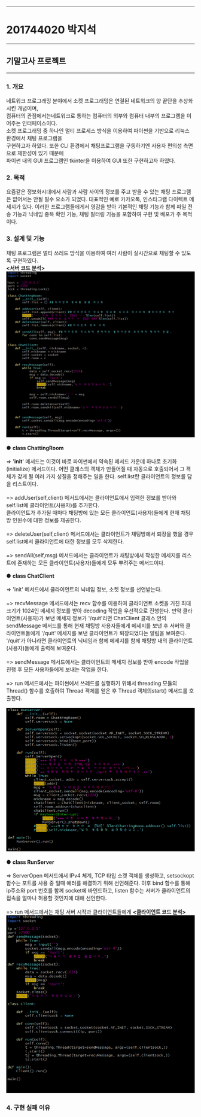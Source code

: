 * * *
# 201744020 박지석
* * *
## 기말고사 프로젝트
* * *
### 1. 개요
 네트워크 프로그래밍 분야에서 소켓 프로그래밍은 연결된 네트워크의 양 끝단을 추상화시킨 개념이며, </br>
 컴퓨터의 관점에서는네트워크로 통하는 컴퓨터의 외부와 컴퓨터 내부의 프로그램을 이어주는 인터페이스이다.</br>
 소켓 프로그래밍 중 하나인 멀티 프로세스 방식을 이용하여 파이썬을 기반으로 리눅스 환경에서 채팅 프로그램을 </br>
 구현하고자 하였다. 또한 CLI 환경에서 채팅프로그램을 구동하기엔 사용자 편의성 측면으로 제한성이 있기 때문에 </br>
 파이썬 내의 GUI 프로그램인 tkinter을 이용하여 GUI 또한 구현하고자 하였다.
 
 ### 2. 목적
  요즘같은 정보화시대에서 사람과 사람 사이의 정보를 주고 받을 수 있는 채팅 프로그램은 없어서는 안될 필수 요소가 되었다.
  대표적인 예로 카카오톡, 인스타그램 다이렉트 메세지가 있다. 이러한 프로그램들에게서 영감을 받아 기본적인 채팅 기능과 함께
  파일 전송 기능과 닉네임 중복 확인 기능, 채팅 필터링 기능을 포함하여 구현 및 배포가 주 목적이다.
  
 ### 3. 설계 및 기능
  채팅 프로그램은 멀티 쓰레드 방식을 이용하여 여러 사람이 실시간으로 채팅할 수 있도록 구현하였다.<br>
  **<서버 코드 분석>**<br>
 <img width="" height="" src="./이미지/서버_코드.PNG"></img>
  <br>
  <br>
  ● **class ChattingRoom**<br><br>
  => '__init__' 메서드는 이것이 바로 파이썬에서 약속된 메서드 가운데 하나로 초기화(initialize) 메서드이다. 어떤 클래스의 객체가 만들어질 때 
  자동으로 호출되어서 그 객체가 갖게 될 여러 가지 성질을 정해주는 일을 한다. self.list란 클라이언트의 정보를 담을 리스트이다.<br><br>
  => addUser(self,client) 메서드에서는 클라이언트에서 입력한 정보를 받아와 self.list에 클라이언트(사용자)를 추가한다.<br>
  클라이언트가 추가될 때마다 채팅방에 있는 모든 클라이언트(사용자)들에게 현재 채팅방 인원수에 대한 정보를 제공한다.<br><br>
  => deleteUser(self,client) 메서드에서는 클라이언트가 채팅방에서 퇴장을 했을 경우 self.list에서 클라이언트에 대한 정보를 모두 삭제한다.<br><br>
  => sendAll(self,msg) 메서드에서는 클라이언트가 채팅방에서 작성한 메세지를 리스트에 존재하는 모든 클라이언트(사용자)들에게 모두 뿌려주는 메서드이다.<br><br>
   ● **class ChatClient**<br><br>
   => 'init' 메서드에서 클라이언트의 닉네임 정보, 소켓 정보를 선언받는다.<br><br>
   => recvMessage 메서드에서는 recv 함수를 이용하여 클라이언트 소켓을 거친 최대 크기가 1024인 메세지 정보를 받아 decoding 작업을 우선적으로 진행한다. 만약 클라이언트(사용자)가 보낸 메세지 정보가 '/quit'라면 ChatClient 클래스 안의 sendMessage 메서드를 통해 현재 채팅방 사용자들에게 메세지를 보낸 후 서버와 클라이언트들에게 '/quit' 메세지를 보낸 클라이언트가 퇴장되었다는 알림을 보여준다. '/quit'가 아니라면 클라이언트의 닉네임과 함께 메세지를 함께 채팅방 내의 클라이언트(사용자)들에게 출력해 보여준다.<br><br>
   => sendMessage 메서드에서는 클라이언트의 메세지 정보를 받아 encode 작업을 진행 후 모든 사용자들에게 보내는 작업을 한다.<br><br>
   => run 메서드에서는 파이썬에서 쓰레드를 실행하기 위해서 threading 모듈의 Thread() 함수를 호출하여 Thread 객체를 얻은 후 Thread  객체의start() 메서드를 호출한다.<br><br>
 <img width="" height="" src="./이미지/서버_코드2.PNG"></img>
 <br>
 <br>
  ● **class RunServer**<br><br>
  => ServerOpen 메서드에서 IPv4 체계, TCP 타입 소켓 객체를 생성하고, setsockopt 함수는 포트를 사용 중 일때 에러를 해결하기 위해 선언해준다. 이후 bind 함수를 통해 ip주소와 port 번호를 함께 socket에 바인드하고, listen 함수는 서버가 클라이언트의 접속을 얼마나 허용할 것인지에 대해 선언한다.<br><br>
  => run 메서드에서는 채팅 서버 시작과 클라이언트들에게 
  **<클라이언트 코드 분석>**<br>
  <img width="" height="" src="./이미지/클라이언트_코드.PNG"></img>
 ### 4. 구현 실패 이유
 
